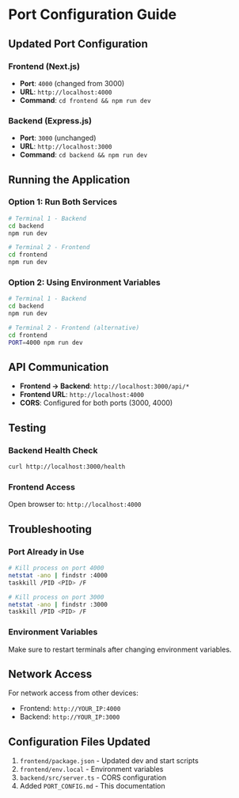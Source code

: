 # Port Configuration Guide

## Updated Port Configuration

### Frontend (Next.js)

- **Port**: `4000` (changed from 3000)
- **URL**: `http://localhost:4000`
- **Command**: `cd frontend && npm run dev`

### Backend (Express.js)

- **Port**: `3000` (unchanged)
- **URL**: `http://localhost:3000`
- **Command**: `cd backend && npm run dev`

## Running the Application

### Option 1: Run Both Services

```bash
# Terminal 1 - Backend
cd backend
npm run dev

# Terminal 2 - Frontend
cd frontend
npm run dev
```

### Option 2: Using Environment Variables

```bash
# Terminal 1 - Backend
cd backend
npm run dev

# Terminal 2 - Frontend (alternative)
cd frontend
PORT=4000 npm run dev
```

## API Communication

- **Frontend → Backend**: `http://localhost:3000/api/*`
- **Frontend URL**: `http://localhost:4000`
- **CORS**: Configured for both ports (3000, 4000)

## Testing

### Backend Health Check

```bash
curl http://localhost:3000/health
```

### Frontend Access

Open browser to: `http://localhost:4000`

## Troubleshooting

### Port Already in Use

```bash
# Kill process on port 4000
netstat -ano | findstr :4000
taskkill /PID <PID> /F

# Kill process on port 3000
netstat -ano | findstr :3000
taskkill /PID <PID> /F
```

### Environment Variables

Make sure to restart terminals after changing environment variables.

## Network Access

For network access from other devices:

- Frontend: `http://YOUR_IP:4000`
- Backend: `http://YOUR_IP:3000`

## Configuration Files Updated

1. `frontend/package.json` - Updated dev and start scripts
2. `frontend/env.local` - Environment variables
3. `backend/src/server.ts` - CORS configuration
4. Added `PORT_CONFIG.md` - This documentation

